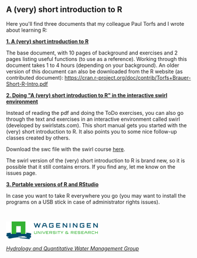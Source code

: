 A (very) short introduction to R
------

Here you'll find three documents that my colleague Paul Torfs and I wrote about learning R:

[**1. A (very) short introduction to R**](https://github.com/ClaudiaBrauer/A-very-short-introduction-to-R/blob/master/documents/A%20(very)%20short%20introduction%20to%20R.pdf)

The base document, with 10 pages of background and exercises and 2 pages listing useful functions (to use as a reference).
Working through this document takes 1 to 4 hours (depending on your background).
An older version of this document can also be downloaded from the R website (as contributed document): https://cran.r-project.org/doc/contrib/Torfs+Brauer-Short-R-Intro.pdf

[**2. Doing "A (very) short introduction to R" in the interactive swirl environment**](https://github.com/ClaudiaBrauer/A-very-short-introduction-to-R/blob/master/documents/Doing%20A%20(very)%20short%20introduction%20to%20R%20in%20swirl.pdf)

Instead of reading the pdf and doing the ToDo exercises, you can also go through the text and exercises in an interactive environment called swirl (developed by swirlstats.com). This short manual gets you started with the (very) short introduction to R. It also points you to some nice follow-up classes created by others. 

Download the swc file with the swirl course [here](https://github.com/ClaudiaBrauer/A-very-short-introduction-to-R/blob/master/documents/A_(very)_short_introduction_to_R.swc).

The swirl version of the (very) short introduction to R is brand new, so it is possible that it still contains errors. If you find any, let me know on the issues page. 


[**3. Portable versions of R and RStudio**](https://github.com/ClaudiaBrauer/A-very-short-introduction-to-R/blob/master/documents/Portable_versions_of_R_and_RStudio.pdf)

In case you want to take R everywhere you go (you may want to install the programs on a USB stick in case of administrator rights issues).


&nbsp;

![Wageningen University](documents/logo_WUR_small.png)

[*Hydrology and Quantitative Water Management Group*](http://www.hwm.wur.nl)

